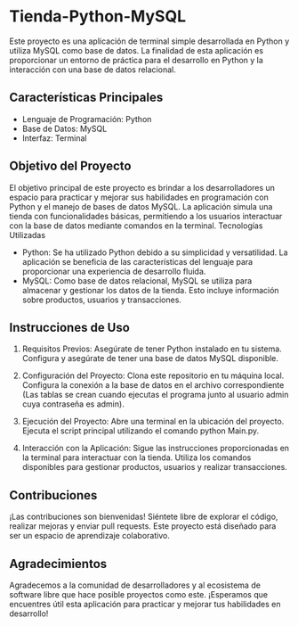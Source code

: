 # Tienda-Python-MySQL
Este proyecto es una aplicación de terminal simple desarrollada en Python y utiliza MySQL como base de datos. La finalidad de esta aplicación es proporcionar un entorno de práctica para el desarrollo en Python y la interacción con una base de datos relacional.
## Características Principales

- Lenguaje de Programación: Python
- Base de Datos: MySQL
- Interfaz: Terminal

## Objetivo del Proyecto

El objetivo principal de este proyecto es brindar a los desarrolladores un espacio para practicar y mejorar sus habilidades en programación con Python y el manejo de bases de datos MySQL. La aplicación simula una tienda con funcionalidades básicas, permitiendo a los usuarios interactuar con la base de datos mediante comandos en la terminal.
Tecnologías Utilizadas

- Python: Se ha utilizado Python debido a su simplicidad y versatilidad. La aplicación se beneficia de las características del lenguaje para proporcionar una experiencia de desarrollo fluida.
- MySQL: Como base de datos relacional, MySQL se utiliza para almacenar y gestionar los datos de la tienda. Esto incluye información sobre productos, usuarios y transacciones.

## Instrucciones de Uso

  1. Requisitos Previos:
        Asegúrate de tener Python instalado en tu sistema.
        Configura y asegúrate de tener una base de datos MySQL disponible.

  2. Configuración del Proyecto:
        Clona este repositorio en tu máquina local.
        Configura la conexión a la base de datos en el archivo correspondiente (Las tablas se crean cuando ejecutas el programa junto al usuario admin cuya contraseña es admin).

  3. Ejecución del Proyecto:
        Abre una terminal en la ubicación del proyecto.
        Ejecuta el script principal utilizando el comando python Main.py.

  4. Interacción con la Aplicación:
        Sigue las instrucciones proporcionadas en la terminal para interactuar con la tienda.
        Utiliza los comandos disponibles para gestionar productos, usuarios y realizar transacciones.

## Contribuciones

¡Las contribuciones son bienvenidas! Siéntete libre de explorar el código, realizar mejoras y enviar pull requests. Este proyecto está diseñado para ser un espacio de aprendizaje colaborativo.
## Agradecimientos

Agradecemos a la comunidad de desarrolladores y al ecosistema de software libre que hace posible proyectos como este. ¡Esperamos que encuentres útil esta aplicación para practicar y mejorar tus habilidades en desarrollo!
